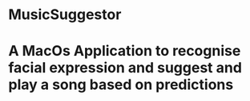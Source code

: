 # MusicSuggestor
# A MacOs Application to recognise facial expression and suggest and play a song based on predictions
